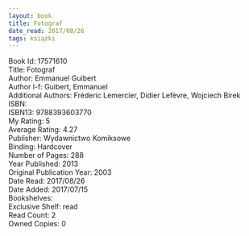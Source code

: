 ```yaml
---
layout: book
title: Fotograf
date_read: 2017/08/26
tags: książki
---
```


Book Id: 17571610<br />
Title: Fotograf<br />
Author: Emmanuel Guibert<br />
Author l-f: Guibert, Emmanuel<br />
Additional Authors: Fréderic Lemercier, Didier Lefèvre, Wojciech Birek<br />
ISBN: <br />
ISBN13: 9788393603770<br />
My Rating: 5<br />
Average Rating: 4.27<br />
Publisher: Wydawnictwo Komiksowe<br />
Binding: Hardcover<br />
Number of Pages: 288<br />
Year Published: 2013<br />
Original Publication Year: 2003<br />
Date Read: 2017/08/26<br />
Date Added: 2017/07/15<br />
Bookshelves: <br />
Exclusive Shelf: read<br />
Read Count: 2<br />
Owned Copies: 0<br />


